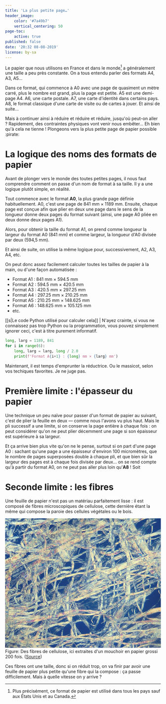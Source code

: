 ```yaml
---
title: 'La plus petite page…'
header_image:
    color: '#7a49b7'
    vertical_centering: 50
page-toc:
    active: true
published: false
date: '20:32 08-08-2019'
license: by-sa
---
```


Le papier que nous utilisons en France et dans le monde[^usage-norme-iso-216] a généralement une taille a peu près constante. On a tous entendu parler des formats A4, A3, A5…

Dans ce format, qui commence à A0 avec une page de quasiment un mètre carré, plus le nombre est grand, plus la page est petite. A5 est une demi-page A4. A6, une carte postale. A7, une carte d'identité dans certains pays. A8, le format classique d'une carte de visite ou de cartes à jouer. Et ainsi de suite…

Mais à continuer ainsi à réduire et réduire et réduire, jusqu'où peut-on aller ? Rapidement, des contraintes physiques vont venir nous embêter… Eh bien qu'à cela ne tienne ! Plongeons vers la plus petite page de papier possible :pirate:

[^usage-norme-iso-216]: Plus précisément, ce format de papier est utilisé dans tous les pays sauf aux États Unis et au Canada.

# La logique des noms des formats de papier

Avant de plonger vers le monde des toutes petites pages, il nous faut comprendre comment on passe d'un nom de format à sa taille. Il y a une logique plutôt simple, en réalité.

Tout commence avec le format **A0**, la plus grande page définie habituellement. A0, c'est une page de 841 mm × 1189 mm. Ensuite, chaque page est conçue afin que plier en deux une page dans le sens de la longueur donne deux pages du format suivant (ainsi, une page A0 pliée en deux donne deux pages A1).

Alors, pour obtenir la taille du format A1, on prend comme longueur la largeur du format A0 (841 mm) et comme largeur, la longueur d'A0 divisée par deux (594,5 mm).

Et ainsi de suite, on utilise la même logique pour, successivement, A2, A3, A4, etc.

On peut donc assez facilement calculer toutes les tailles de papier à la main, ou d'une façon automatisée :

- Format A1 : 841 mm × 594.5 mm
- Format A2 : 594.5 mm × 420.5 mm
- Format A3 : 420.5 mm × 297.25 mm
- Format A4 : 297.25 mm × 210.25 mm
- Format A5 : 210.25 mm × 148.625 mm
- Format A6 : 148.625 mm × 105.125 mm
- etc.

[[s|Le code Python utilisé pour calculer cela]]
| N'ayez crainte, si vous ne connaissez pas trop Python ou la programmation, vous pouvez simplement ignorer ceci, c'est à titre purement informatif.

```python
long, larg = 1189, 841
for i in range(6):
    long, larg = larg, long / 2.0
    print(f'Format A{i+1} : {long} mm × {larg} mm')
```

Maintenant, il est temps d'emprunter la réductrice. Ou le massicot, selon vos techiques favorites. Je ne juge pas.

# Première limite : l'épasseur du papier

Une technique un peu naïve pour passer d'un format de papier au suivant, c'est de plier la feuille en deux — comme nous l'avons vu plus haut. Mais le pli successif a une limite, si on conserve la page entière à chaque fois : on peut considérer qu'on ne peut plier décemment une page si son épaisseur est supérieure à sa largeur.

Et ça arrive bien plus vite qu'on ne le pense, surtout si on part d'une page A0 : sachant qu'une page a une épaisseur d'environ 100 micromètres, que le nombre de pages superposées double à chaque pli, et que bien sûr la largeur des pages est à chaque fois divisée par deux… on se rend compte qu'à partir du format A0, on ne peut pas aller plus loin qu'**A8** ! Soit 

# Seconde limite : les fibres

Une feuille de papier n'est pas un matériau parfaitement lisse : il est composé de fibres microscopiques de cellulose, cette dernière étant la même qui compose la paroie des cellules végétales ou le bois.

![Des fibres de cellulose grossies 200 fois.](fibres-de-papier.jpg)
Figure: Des fibres de cellulose, ici extraites d'un mouchoir en papier grossi 200 fois. ([Source](https://commons.wikimedia.org/wiki/File:Zellstoff_200_fach_Polfilter.jpg?uselang=fr))

Ces fibres ont une taille, donc si on réduit trop, on va finir par avoir une feuille de papier plus petite qu'une fibre qui la compose : ça passe difficilement. Mais à quelle vitesse on y arrive ?

